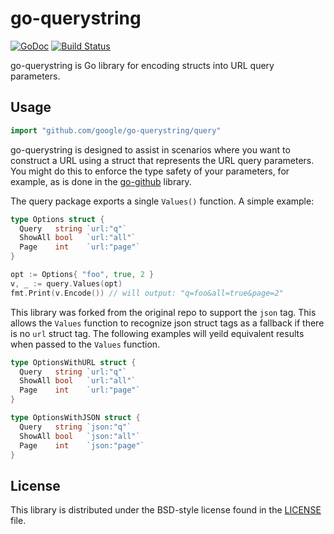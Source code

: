 # go-querystring #

[![GoDoc](https://godoc.org/github.com/google/go-querystring/query?status.svg)](https://godoc.org/github.com/google/go-querystring/query) [![Build Status](https://travis-ci.org/google/go-querystring.svg?branch=master)](https://travis-ci.org/google/go-querystring)

go-querystring is Go library for encoding structs into URL query parameters.

## Usage ##

```go
import "github.com/google/go-querystring/query"
```

go-querystring is designed to assist in scenarios where you want to construct a
URL using a struct that represents the URL query parameters.  You might do this
to enforce the type safety of your parameters, for example, as is done in the
[go-github][] library.

The query package exports a single `Values()` function.  A simple example:

```go
type Options struct {
  Query   string `url:"q"`
  ShowAll bool   `url:"all"`
  Page    int    `url:"page"`
}

opt := Options{ "foo", true, 2 }
v, _ := query.Values(opt)
fmt.Print(v.Encode()) // will output: "q=foo&all=true&page=2"
```

This library was forked from the original repo to support the `json` tag. This allows the `Values` function to recognize
json struct tags as a fallback if there is no `url` struct tag. The following examples will yeild equivalent results when passed to the `Values` function.
```go
type OptionsWithURL struct {
  Query   string `url:"q"`
  ShowAll bool   `url:"all"`
  Page    int    `url:"page"`
}

type OptionsWithJSON struct {
  Query   string `json:"q"`
  ShowAll bool   `json:"all"`
  Page    int    `json:"page"`
}
```

[go-github]: https://github.com/google/go-github/commit/994f6f8405f052a117d2d0b500054341048fbb08

## License ##

This library is distributed under the BSD-style license found in the [LICENSE](./LICENSE)
file.
